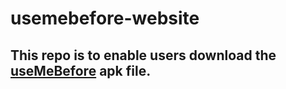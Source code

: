 # usemebefore-website

## This repo is to enable users download the [useMeBefore](https://github.com/a-anuj/usemebefore) apk file.
